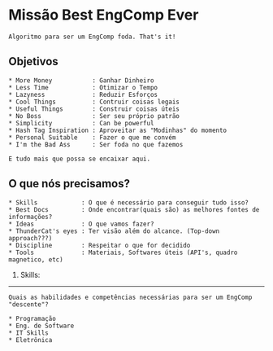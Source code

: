 

Missão Best EngComp Ever
========================
    Algoritmo para ser um EngComp foda. That's it!
Objetivos 
---------

    * More Money           : Ganhar Dinheiro
    * Less Time            : Otimizar o Tempo
    * Lazyness             : Reduzir Esforços
    * Cool Things          : Contruir coisas legais
    * Useful Things        : Construir coisas úteis
    * No Boss              : Ser seu próprio patrão
    * Simplicity           : Can be powerful
    * Hash Tag Inspiration : Aproveitar as "Modinhas" do momento
    * Personal Suitable    : Fazer o que me convém
    * I'm the Bad Ass      : Ser foda no que fazemos

    E tudo mais que possa se encaixar aqui.


O que nós precisamos?
---------------------

    * Skills            : O que é necessário para conseguir tudo isso?
    * Best Docs         : Onde encontrar(quais são) as melhores fontes de informações?
    * Ideas             : O que vamos fazer?
    * ThunderCat's eyes : Ter visão além do alcance. (Top-down approach???)
    * Discipline        : Respeitar o que for decidido
    * Tools             : Materiais, Softwares úteis (API's, quadro magnetico, etc)

1. Skills:
----------
    Quais as habilidades e competências necessárias para ser um EngComp "descente"?

    * Programação
    * Eng. de Software
    * IT Skills
    * Eletrônica
